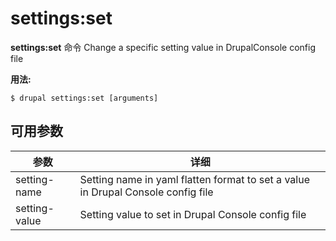 # settings:set
**settings:set** 命令 Change a specific setting value in DrupalConsole config file

**用法:**
```
$ drupal settings:set [arguments] 
```

## 可用参数
参数 | 详细
---------|-------------
setting-name | Setting name in yaml flatten format to set a value in Drupal Console config file
setting-value | Setting value to set in Drupal Console config file
